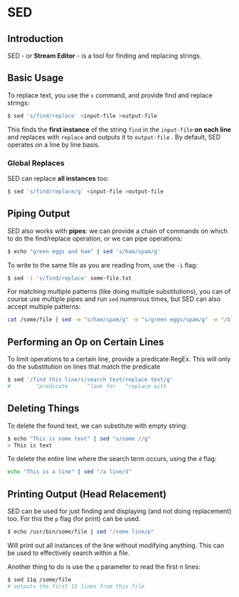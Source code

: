 # SED

## Introduction

SED - or **Stream Editor** - is a tool for finding and replacing strings.



## Basic Usage

To replace text, you use the `s` command, and provide find and replace strings:

````bash
$ sed 's/find/replace' <input-file >output-file
````

This finds the **first instance** of the string `find` in the `input-file` **on each line** and replaces with `replace` and outputs it to `output-file` . By default, SED operates on a line by line basis.



### Global Replaces

SED can replace **all instances** too:

```bash
$ sed 's/find/replace/g' <input-file >output-file
```



## Piping Output

SED also works with **pipes**: we can provide a chain of commands on which to do the find/replace operation, or we can pipe operations:

```bash
$ echo "green eggs and ham" | sed 's/ham/spam/g'
```

To write to the same file as you are reading from, use the `-i` flag:

```bash
$ sed -i 's/find/replace' some-file.txt
```



For matching multiple patterns (like doing multiple substitutions), you can of course use multiple pipes and run `sed` numerous times, but SED can also accept multiple patterns:

```bash
cat /some/file | sed -e "s/ham/spam/g" -e "s/green eggs/spam/g" -e "/blah/d"
```



## Performing an Op on Certain Lines

To limit operations to a certain line, provide a predicate RegEx. This will only do the substitution on lines that match the predicate

```bash
$ sed '/find this line/s/search text/replace text/g'
#        ^predicate    	 ^look for	 ^replace with
```



## Deleting Things

To delete the found text, we can substitute with empty string:

```bash
$ echo "This is some text" | sed "s/some //g"
> This is text
```



To delete the entire line where the search term occurs, using the `d` flag:

```bash
echo "This is a line" | sed "/a line/d"
```



## Printing Output (Head Relacement)

SED can be used for just finding and displaying (and not doing replacement) too. For this the `p` flag (for print) can be used.

```bash
$ echo /usr/bin/some/file | sed "/some line/p"
```

Will print out all instances of the line without modifying anything. This can be used to effectively search within a file.

Another thing to do is use the `q` parameter to read the first n lines:

```bash
$ sed 11q /some/file
# outputs the first 11 lines from this file
```





